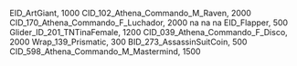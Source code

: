 EID_ArtGiant, 1000
CID_102_Athena_Commando_M_Raven, 2000
CID_170_Athena_Commando_F_Luchador, 2000
na
na
na
EID_Flapper, 500
Glider_ID_201_TNTinaFemale, 1200
CID_039_Athena_Commando_F_Disco, 2000
Wrap_139_Prismatic, 300
BID_273_AssassinSuitCoin, 500
CID_598_Athena_Commando_M_Mastermind, 1500
